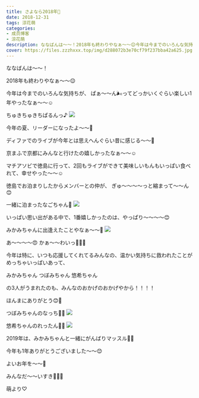 ```yaml
---
title: さよなら2018年🎈
date: 2018-12-31
tags: 涼花萌
categories: 
- 成员博客
- 涼花萌
description: ななばんは〜〜！2018年も終わりやなぁ〜〜😌今年は今までのいろんな気持ちが、ぱぁ〜〜ん🌬ってどっかいくぐらい楽しい1年やったなぁ〜〜☺️ちゅきちゅきちぱるんっ♪...
cover: https://files.zzzhxxx.top/img/d288072b3e70cf79f237bba42a625.jpg 
---
```






ななばんは〜〜！



2018年も終わりやなぁ〜〜😌




今年は今までのいろんな気持ちが、
ぱぁ〜〜ん🌬ってどっかいくぐらい楽しい1年やったなぁ〜〜☺️





ちゅきちゅきちぱるんっ♪
![](https://files.zzzhxxx.top/img/d288072b3e70cf79f237bba42a625.jpg)





今年の夏、リーダーになったよ〜〜🌟










ディファでのライブが今年とは思えへんぐらい昔に感じる〜〜🌸











京まふで京都にみんなと行けたの嬉しかったなぁ〜〜☺️





マチアソビで徳島に行って、2回もライブができて美味しいもんもいっぱい食べれて、幸せやった〜〜☺️

徳島でお泊まりしたからメンバーとの仲が、
ぎゅ〜〜〜〜っと縮まって〜〜ん😊





一緒に泊まったなごちゃん💓
![](https://files.zzzhxxx.top/img/d288072b3e70cf79f237bba42a625-01.jpg)














いっぱい思い出がある中で、1番嬉しかったのは、やっぱり〜〜〜〜😊







みかみちゃんに出逢えたことやなぁ〜〜💓
![](https://files.zzzhxxx.top/img/d288072b3e70cf79f237bba42a625-02.jpg)







あ〜〜〜〜😍
かぁ〜〜わいっ💓💓💓








今年は特に、いつも応援してくれてるみんなの、温かい気持ちに救われたことがめっちゃいっぱいあって、




みかみちゃん
つぼみちゃん
悠希ちゃん



の3人がうまれたのも、みんなのおかげのおかげやから！！！！




ほんまにありがとう😊💓








つぼみちゃんのなっち💓💓
![](https://files.zzzhxxx.top/img/d288072b3e70cf79f237bba42a625-03.jpg)






悠希ちゃんのれったん💓💓
![](https://files.zzzhxxx.top/img/d288072b3e70cf79f237bba42a625-04.jpg)










2019年は、みかみちゃんと一緒にがんばりマッスル💪🏻













今年も1年ありがとうございました〜〜😊

よいお年を〜〜💓




みんなだ〜〜いすき💓💓💓



萌より♡



